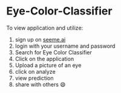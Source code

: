# Eye-Color-Classifier
To view application and utilize:
1. sign up on [seeme.ai](app.seeme.ai)
2. login with your username and password
3. Search for Eye Color Classifier
4. Click on the application
5. Upload a picture of an eye
6. click on analyze
7. view prediction
8. share with others 😄
